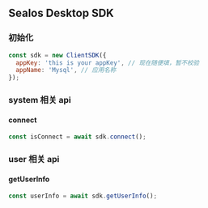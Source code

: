 ## Sealos Desktop SDK

### 初始化

```javascript
const sdk = new ClientSDK({
  appKey: 'this is your appKey', // 现在随便填，暂不校验
  appName: 'Mysql', // 应用名称
});
```

### system 相关 api
####  connect
```javascript
const isConnect = await sdk.connect();
```

### user 相关 api
#### getUserInfo
```javascript
const userInfo = await sdk.getUserInfo();
```